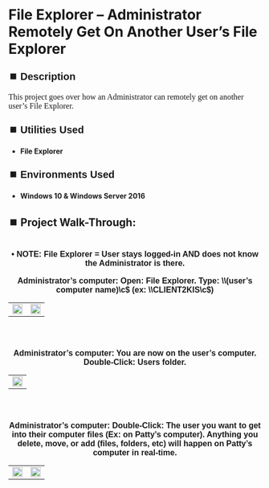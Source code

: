 <h1>File Explorer – Administrator Remotely Get On Another User’s File Explorer</h1>


<h2 style="font-family: Arial, sans-serif; font-size: 20px; font-weight: bold; margin-top: 24px; margin-bottom: 12px;">
⏹️ Description</h2>

<p style="font-family: Georgia, serif; font-size: 16px; margin-top: 12px; margin-bottom: 12px;">
This project goes over how an Administrator can remotely get on another user’s File Explorer.
</b>



<h2 style="font-family: Arial, sans-serif; font-size: 20px; font-weight: bold; margin-top: 24px; margin-bottom: 12px;">
⏹️ Utilities Used</h2>
  
<p style="font-family: Georgia, serif; font-size: 16px; margin-top: 12px; margin-bottom: 12px;">
 
 - <b>File Explorer</b>



<h2 style="font-family: Arial, sans-serif; font-size: 20px; font-weight: bold; margin-top: 24px; margin-bottom: 12px;"> 
⏹️ Environments Used </h2>

<p style="font-family: Georgia, serif; font-size: 16px; margin-top: 12px; margin-bottom: 12px;">
 
- <b>Windows 10 & Windows Server 2016</b>



<h2 style="font-family: Arial, sans-serif; font-size: 20px; font-weight: bold; margin-top: 24px; margin-bottom: 12px;"> 
<h2>
⏹️ Project Walk-Through:</h2>
 <br/>

<div style="text-align:center;">
  <span style="font-family: Arial, sans-serif; font-size: 16px;"><b>•	NOTE: File Explorer = User stays logged-in AND does not know the Administrator is there.</b></span>  
<br/><br/>


<div style="text-align:center;">
  <span style="font-family: Arial, sans-serif; font-size: 16px;"><b>Administrator’s computer: Open: File Explorer. Type: \\(user’s computer name)\c$   (ex: \\CLIENT2KIS\c$)</b></span>  
<br/>

<table>
  <tr>
    <td><img src="https://imgur.com/kI1eLVf.png" height="100%" width="100%" /></td>
    <td><img src="https://imgur.com/Qnunj47.png" height="100%" width="100%" /></td>
  </tr>
</table>

<br /><br />


<div style="text-align:center;">
  <span style="font-family: Arial, sans-serif; font-size: 16px;"><b>Administrator’s computer: You are now on the user’s computer. Double-Click: Users folder.</b></span>  
<br/>

<table>
  <tr>
    <td><img src="https://imgur.com/jFIHDsz.png" height="100%" width="100%" /></td>
  </tr>
</table>

<br /><br />


<div style="text-align:center;">
  <span style="font-family: Arial, sans-serif; font-size: 16px;"><b>Administrator’s computer: Double-Click: The user you want to get into their computer files  (Ex: on Patty’s computer). Anything you delete, move, or add (files, folders, etc) will happen on Patty’s computer in real-time.</b></span>  
<br/>

<table>
  <tr>
    <td><img src="https://imgur.com/1uK8rNt.png" height="100%" width="100%" /></td>
    <td><img src="https://imgur.com/rYKO8gH.png" height="100%" width="100%" /></td>
  </tr>
</table>

<br /><br />
